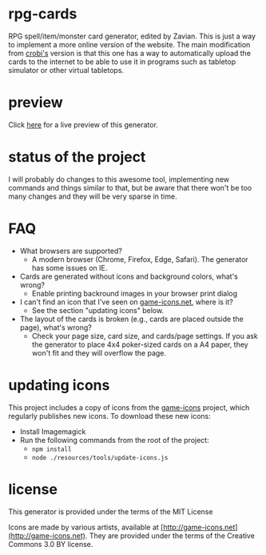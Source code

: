 # rpg-cards

RPG spell/item/monster card generator, edited by Zavian. This is just a way to implement a more online version of the website.
The main modification from [crobi's](https://crobi.github.io/rpg-cards/generator/generate.html) version is that this one has a way to automatically upload
the cards to the internet to be able to use it in programs such as tabletop simulator or other virtual tabletops.

# preview

Click [here](https://zavian.github.io/generator/generate.html) for a live preview of this generator.

# status of the project

I will probably do changes to this awesome tool, implementing new commands and things similar to that, but be aware that there won't
be too many changes and they will be very sparse in time.

# FAQ

-   What browsers are supported?
    -   A modern browser (Chrome, Firefox, Edge, Safari). The generator has some issues on IE.
-   Cards are generated without icons and background colors, what's wrong?
    -   Enable printing backround images in your browser print dialog
-   I can't find an icon that I've seen on [game-icons.net](http://game-icons.net), where is it?
    -   See the section "updating icons" below.
-   The layout of the cards is broken (e.g., cards are placed outside the page), what's wrong?
    -   Check your page size, card size, and cards/page settings. If you ask the generator to place 4x4 poker-sized cards on a A4 paper, they won't fit and they will overflow the page.

# updating icons

This project includes a copy of icons from the [game-icons](http://game-icons.net) project,
which regularly publishes new icons.
To download these new icons:

-   Install Imagemagick
-   Run the following commands from the root of the project:
    -   `npm install`
    -   `node ./resources/tools/update-icons.js`

# license

This generator is provided under the terms of the MIT License

Icons are made by various artists, available at [http://game-icons.net](http://game-icons.net).
They are provided under the terms of the Creative Commons 3.0 BY license.
